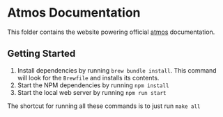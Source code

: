 # Atmos Documentation

This folder contains the website powering official [atmos](https://atmos.tools) documentation.

## Getting Started

1. Install dependencies by running `brew bundle install`. This command will look for the `Brewfile` and installs its contents.
2. Start the NPM dependencies by running `npm install`
3. Start the local web server by running `npm run start`

The shortcut for running all these commands is to just run `make all`
